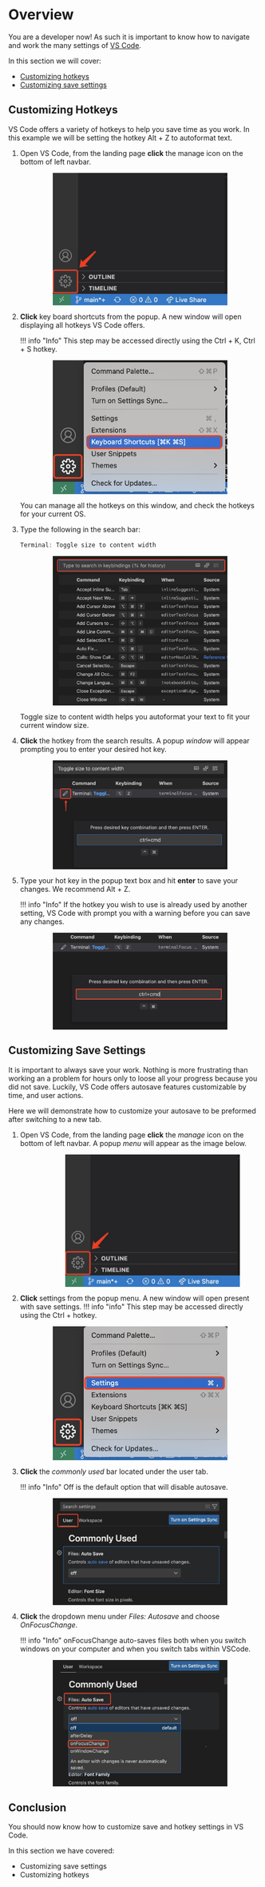 # Overview

You are a developer now! As such it is important to know how to navigate and work the many settings of [VS Code](https://code.visualstudio.com/learn).

In this section we will cover:

- [Customizing hotkeys](./settings.md#customizing-hotkeys)
- [Customizing save settings](./settings.md#customizing-save-settings)

## Customizing Hotkeys

VS Code offers a variety of hotkeys to help you save time as you work. In this example we will be setting the hotkey Alt + Z to autoformat text.

1. Open VS Code, from the landing page **click** the manage icon on the bottom of left navbar.

    <figure marksdown>
        <img src="../images/setting0.jpg" alt="VS Code side bar" style="display: block;margin-left: auto;margin-right: auto; max-width: 350px">
    </figure>

2. **Click** key board shortcuts from the popup. A new window will open displaying all hotkeys VS Code offers.

    !!! info "Info"
        This step may be accessed directly using the Ctrl + K, Ctrl + S hotkey.

    <figure markdown>
        <img src="../images/setting1.jpg" alt="VS Code side bar" style="display: block;margin-left: auto;margin-right: auto; max-width: 350px">
    </figure>

    You can manage all the hotkeys on this window, and check the hotkeys for your current OS.

3. Type the following in the search bar:

    ```{.js .annotate}
    Terminal: Toggle size to content width
    ```

    <figure markdown>
        <img src="../images/setting2.jpg" alt="VS Code side bar" style="display: block;margin-left: auto;margin-right: auto; max-width:350px">
    </figure>

    Toggle size to content width helps you autoformat your text to fit your current window size.

4. **Click** the hotkey from the search results. A popup _window_ will appear prompting you to enter your desired hot key.

    <figure markdown>
        <img src="../images/setting3.jpg" alt="VS Code side bar" style="display: block;margin-left: auto;margin-right: auto; max-width:350px">
    </figure>

5. Type your hot key in the popup text box and hit **enter** to save your changes. We recommend Alt + Z.

    !!! info "Info"
        If the hotkey you wish to use is already used by another setting, VS Code with prompt you with a warning before you can save any changes.

    <figure markdown>
        <img src="../images/setting4.jpg" alt="VS Code side bar" style="display: block;margin-left: auto;margin-right: auto; max-width:350px">
    </figure>

## Customizing Save Settings

It is important to always save your work. Nothing is more frustrating than working an a problem for hours only to loose all your progress because you did not save. Luckily, VS Code offers autosave features customizable by time, and user actions.

Here we will demonstrate how to customize your autosave to be preformed after switching to a new tab.

1. Open VS Code, from the landing page **click** the _manage_ icon on the bottom of left navbar. A popup _menu_ will appear as the image below.

    <figure markdown>
        <img src="../images/setting0.jpg" alt="VS Code side bar" style="display: block;margin-left: auto;margin-right; max-width:350px">
    </figure>

2. **Click** settings from the popup menu. A new window will open present with save settings.
    !!! info "info"
        This step may be accessed directly using the  Ctrl + hotkey.

    <figure markdown>
        <img src="../images/setting5.jpg" alt="VS Code side bar" style="display: block;margin-left: auto;margin-right: auto; max-width: 350px">
    </figure>

3. **Click** the _commonly used_ bar located under the user tab.

    !!! info "Info"
        Off is the default option that will disable autosave.

    <figure markdown>
            <img src="../images/setting6.jpg" alt="VS Code side bar" style="display: block;margin-left: auto;margin-right: auto;max-width: 350px">
    </figure>


4. **Click** the dropdown menu under _Files: Autosave_ and choose _OnFocusChange_.

    !!! info "Info" 
        onFocusChange auto-saves files both when you switch windows on your computer and when you switch tabs within VSCode.

    <figure markdown>
        <img src="../images/setting7.jpg" alt="VS Code side bar" style="display: block;margin-left: auto;margin-right: auto;max-width: 350px">
    </figure>
    
## Conclusion

You should now know how to customize save and hotkey settings in VS Code.

In this section we have covered:

- Customizing save settings
- Customizing hotkeys